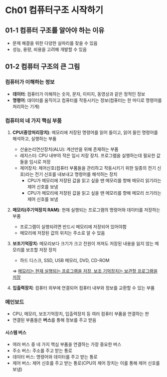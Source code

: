# Ch01 컴퓨터구조 시작하기

## 01-1 컴퓨터 구조를 알아야 하는 이유

- 문제 해결을 위한 다양한 실마리를 찾을 수 있음
- 성능, 용량, 비용을 고려해 개발할 수 있음

## 01-2 컴퓨터 구조의 큰 그림

### 컴퓨터가 이해하는 정보

- **데이터**: 컴퓨터가 이해하는 숫자, 문자, 이미지, 동영상과 같은 정적인 정보
- **명령어**: 데이터를 움직이고 컴퓨터를 작동시키는 정보(컴퓨터는 한 마디로 명령어를 처리하는 기계)

### 컴퓨터의 네 가지 핵심 부품

1. **CPU(중앙처리장치)**: 메모리에 저장된 명령어를 읽어 들이고, 읽어 들인 명령어를 해석하고, 실행하는 부품
   - 산술논리연산장치(ALU): 계산만을 위해 존재하는 부품
   - 레지스터: CPU 내부의 작은 임시 저장 장치. 프로그램을 실행하는데 필요한 값들을 임시로 저장
   - 제어장치: 제어신호(컴퓨터 부품들을 관리하고 작동시키기 위한 일종의 전기 신호)라는 전기 신호를 내보내고 명령어를 해석하는 장치
     - CPU가 메모리에 저장된 값을 읽고 싶을 땐 메모리를 향해 메모리 읽기라는 제어 신호를 보냄
     - CPU가 메모리에 저장된 값을 읽고 싶을 땐 메모리를 향해 메모리 쓰기라는 제어 신호를 보냄
2. **메모리(주기억장치 RAM)**: 현재 실행되는 프로그램의 명령어와 데이터를 저장하는 부품
   - 프로그램이 실행되려면 반드시 메모리에 저장되어 있어야함
   - 메모리에 저장된 값의 위치는 주소로 알 수 있음
3. **보조기억장치:** 메모리보다 크기가 크고 전원이 꺼져도 저장된 내용을 잃지 않는 메모리를 보조할 저장 장치

   - 하드 디스크, SSD, USB 메모리, DVD, CD-ROM

   ⇒ <u>메모리는 현재 실행되는 프로그램을 저장, 보조 기억장치는 보관할 프로그램을 저장</u>

4. **입출력장치**: 컴퓨터 외부에 연결되어 컴퓨터 내부와 정보를 교환할 수 있는 부품

### **메인보드**

- CPU, 메모리, 보조기억장치, 입출력장치 등 여러 컴퓨터 부품을 연결하는 판
- 연결된 부품들은 **버스**를 통해 정보를 주고 받음

#### 시스템 버스

- 여러 버스 중 네 가지 핵심 부품을 연결하는 가장 중요한 버스
- 주소 버스: 주소를 주고 받는 통로
- 데이터 버스: 명령어와 데이터를 주고 받는 통로
- 제어 버스: 제어 신호를 주고 받는 통로(CPU의 제어 장치는 이를 통해 제어 신호를 보냄)
